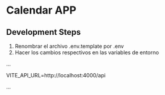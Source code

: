 
# Calendar APP

## Development Steps

1. Renombrar el archivo .env.template por .env
2. Hacer los cambios respectivos en las variables de entorno



...

VITE_API_URL=http://localhost:4000/api

...